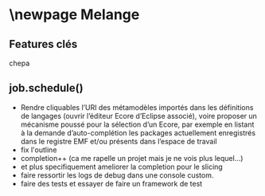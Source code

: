\newpage
Melange
=======

Features clés
-------------

chepa


job.schedule()
--------------

- Rendre cliquables l’URI des métamodèles importés dans les définitions de langages (ouvrir l’éditeur Ecore d’Eclipse associé), 
  voire proposer un mécanisme poussé pour la sélection d’un Ecore, par exemple en listant à la demande d’auto-complétion 
  les packages actuellement enregistrés dans le registre EMF et/ou présents dans l’espace de travail
- fix l'outline
- completion++ (ca me rapelle un projet mais je ne vois plus lequel...)
- et plus specifiquement ameliorer la completion pour le slicing
- faire ressortir les logs de debug dans une console custom.
- faire des tests et essayer de faire un framework de test
